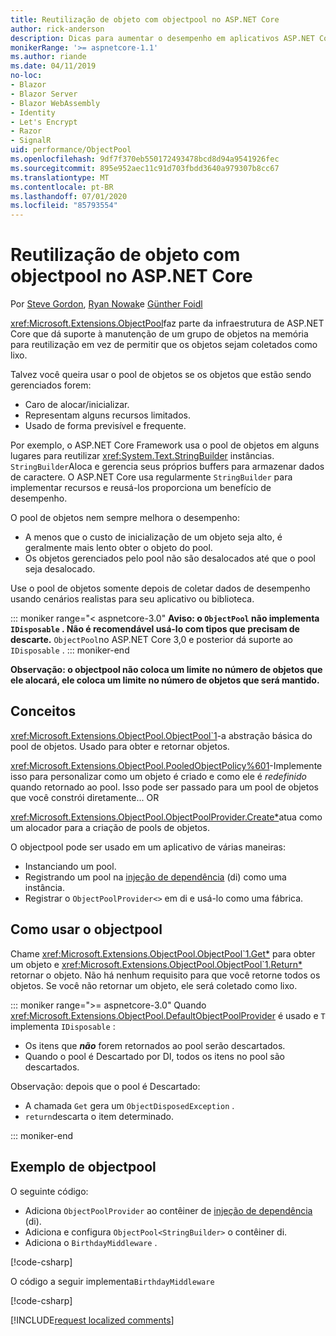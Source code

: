 ```yaml
---
title: Reutilização de objeto com objectpool no ASP.NET Core
author: rick-anderson
description: Dicas para aumentar o desempenho em aplicativos ASP.NET Core usando o objectpool.
monikerRange: '>= aspnetcore-1.1'
ms.author: riande
ms.date: 04/11/2019
no-loc:
- Blazor
- Blazor Server
- Blazor WebAssembly
- Identity
- Let's Encrypt
- Razor
- SignalR
uid: performance/ObjectPool
ms.openlocfilehash: 9df7f370eb550172493478bcd8d94a9541926fec
ms.sourcegitcommit: 895e952aec11c91d703fbdd3640a979307b8cc67
ms.translationtype: MT
ms.contentlocale: pt-BR
ms.lasthandoff: 07/01/2020
ms.locfileid: "85793554"
---
```

# <a name="object-reuse-with-objectpool-in-aspnet-core"></a>Reutilização de objeto com objectpool no ASP.NET Core

Por [Steve Gordon](https://twitter.com/stevejgordon), [Ryan Nowak](https://github.com/rynowak)e [Günther Foidl](https://github.com/gfoidl)

<xref:Microsoft.Extensions.ObjectPool>faz parte da infraestrutura de ASP.NET Core que dá suporte à manutenção de um grupo de objetos na memória para reutilização em vez de permitir que os objetos sejam coletados como lixo.

Talvez você queira usar o pool de objetos se os objetos que estão sendo gerenciados forem:

- Caro de alocar/inicializar.
- Representam alguns recursos limitados.
- Usado de forma previsível e frequente.

Por exemplo, o ASP.NET Core Framework usa o pool de objetos em alguns lugares para reutilizar <xref:System.Text.StringBuilder> instâncias. `StringBuilder`Aloca e gerencia seus próprios buffers para armazenar dados de caractere. O ASP.NET Core usa regularmente `StringBuilder` para implementar recursos e reusá-los proporciona um benefício de desempenho.

O pool de objetos nem sempre melhora o desempenho:

- A menos que o custo de inicialização de um objeto seja alto, é geralmente mais lento obter o objeto do pool.
- Os objetos gerenciados pelo pool não são desalocados até que o pool seja desalocado.

Use o pool de objetos somente depois de coletar dados de desempenho usando cenários realistas para seu aplicativo ou biblioteca.

::: moniker range="< aspnetcore-3.0"
**Aviso: o `ObjectPool` não implementa `IDisposable` . Não é recomendável usá-lo com tipos que precisam de descarte.** `ObjectPool`no ASP.NET Core 3,0 e posterior dá suporte ao `IDisposable` .
::: moniker-end

**Observação: o objectpool não coloca um limite no número de objetos que ele alocará, ele coloca um limite no número de objetos que será mantido.**

## <a name="concepts"></a>Conceitos

<xref:Microsoft.Extensions.ObjectPool.ObjectPool`1>-a abstração básica do pool de objetos. Usado para obter e retornar objetos.

<xref:Microsoft.Extensions.ObjectPool.PooledObjectPolicy%601>-Implemente isso para personalizar como um objeto é criado e como ele é *redefinido* quando retornado ao pool. Isso pode ser passado para um pool de objetos que você constrói diretamente... OR

<xref:Microsoft.Extensions.ObjectPool.ObjectPoolProvider.Create*>atua como um alocador para a criação de pools de objetos.
<!-- REview, there is no ObjectPoolProvider<T> -->

O objectpool pode ser usado em um aplicativo de várias maneiras:

* Instanciando um pool.
* Registrando um pool na [injeção de dependência](xref:fundamentals/dependency-injection) (di) como uma instância.
* Registrar o `ObjectPoolProvider<>` em di e usá-lo como uma fábrica.

## <a name="how-to-use-objectpool"></a>Como usar o objectpool

Chame <xref:Microsoft.Extensions.ObjectPool.ObjectPool`1.Get*> para obter um objeto e <xref:Microsoft.Extensions.ObjectPool.ObjectPool`1.Return*> retornar o objeto.  Não há nenhum requisito para que você retorne todos os objetos. Se você não retornar um objeto, ele será coletado como lixo.

::: moniker range=">= aspnetcore-3.0"
Quando <xref:Microsoft.Extensions.ObjectPool.DefaultObjectPoolProvider> é usado e `T` implementa `IDisposable` :

* Os itens que ***não*** forem retornados ao pool serão descartados.
* Quando o pool é Descartado por DI, todos os itens no pool são descartados.

Observação: depois que o pool é Descartado:

* A chamada `Get` gera um `ObjectDisposedException` .
* `return`descarta o item determinado.

::: moniker-end

## <a name="objectpool-sample"></a>Exemplo de objectpool

O seguinte código:

* Adiciona `ObjectPoolProvider` ao contêiner de [injeção de dependência](xref:fundamentals/dependency-injection) (di).
* Adiciona e configura `ObjectPool<StringBuilder>` o contêiner di.
* Adiciona o `BirthdayMiddleware` .

[!code-csharp[](ObjectPool/ObjectPoolSample/Startup.cs?name=snippet)]

O código a seguir implementa`BirthdayMiddleware`

[!code-csharp[](ObjectPool/ObjectPoolSample/BirthdayMiddleware.cs?name=snippet)]

[!INCLUDE[request localized comments](~/includes/code-comments-loc.md)]
